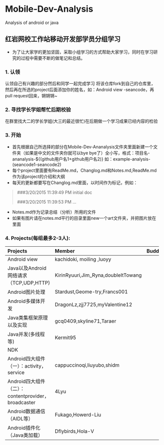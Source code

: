 # Mobile-Dev-Analysis
Analysis of android or java
## 红岩网校工作站移动开发部学员分组学习
- 为了让大家学的更加坚固，采取小组学习的方式帮助大家学习，同时在学习研究的过程中需要不断的做笔记和总结。 

### 1. 认领 
认领自己有兴趣的部分然后和同学一起完成学习 
将该仓库fork到自己的仓库里，然后再在所选的project后面添加你的姓名，如：Android view -seancode，再pull request回来，锵锵锵~

### 2. 寻找学长学姐帮忙后期校验 
在群里找大二的学长学姐(大三的最近很忙)在后期做一个学习成果已经内容的检验

### 3. 开始
- 首先根据自己所选择的部分在Mobile-Dev-Ananalysis文件夹里面新建一个文件夹（如果是中文的文件夹你就可以bye bye了）全小写，格式：项目名-ananalysis-${(github用户名1+github用户名2)} 如：example-analysis-(seancode1-seancode2)
- 每个project里面要有ReadMe.md，Changlog.md和Notes.md,ReadMe.md作为该project的介绍和大纲
- 每天的更新都要写在Changlog.md里面，以时间作为标记，例如：
> ###3/20/2015 11:39:49 PM 
> initial doc  
> 
> ###3/20/2015 11:39:53 PM 
> ...  


- Notes.md作为记录总结（分析）所用的文件
- 如果有图片请在notes.md平行的目录里面new一个art文件夹，并把图片放在里面  

### 4. Projects(每组最多2-3人):

| Projects                                           | Member   | Buddy  |
| :------------------------------------------------- | :------- | :--:   |
| Android view                                       |   kachidoki, moiling ,luoyy      |        |
| Java以及Android网络请求（TCP,UDP,HTTP)             |   KirinRyuuri,Jim_Ryna,doubleItTowang            |        |
| Android图片处理                                    |  Stardust,Geome-try,Francs001                            |        |
| Android多媒体开发                                  |   DragonLz,zjj7725,myValentine12  |        |
| Java类集框架原理以及实现                           | gcq0409,skyline71,Taraer          |        |
| Java并发(多线程等)                                 |      Kermit95    |        |
| NDK                                                |          |        |
| Android四大组件（一）：activity，service           |cappuccinoqi,liuyubo,shidm      |        |
| Android四大组件（二）：contentprovider，broadcaster|4Lyu          |        |
| Android数据通信（AIDL等）                          |Fukago,Howerd-Liu          |        |
| Android插件化（Java类加载）                        |    Dflybirds,Hola-V  |        |

